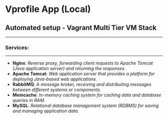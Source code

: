 # Vprofile App (Local)

## Automated setup - Vagrant Multi Tier VM Stack 
_____________

### Services:
---
- **Nginx**: *Reverse proxy, forwarding client requests to Apache Tomcat (Java application server) and returning the responses.*
- **Apache Tomcat**: *Web application server that provides a platform for deploying Java-based web applications.*
- **RabbitMQ**: *A message broker, receiving and distributing messages between different systems or components.*
- **Memcache**: *In-memory caching system for caching data and database queries in RAM.*
- **MySQL**: *Relational database management system (RDBMS) for saving and managing application data.*

